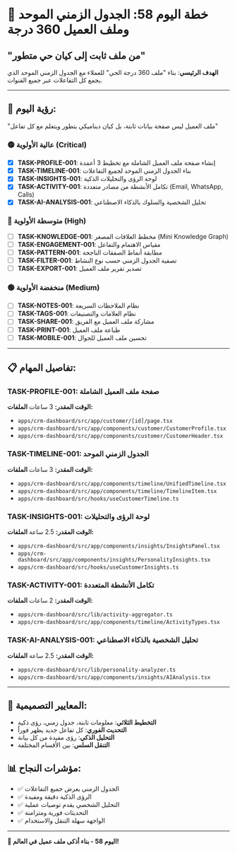 # 🚀 خطة اليوم 58: الجدول الزمني الموحد وملف العميل 360 درجة
## "من ملف ثابت إلى كيان حي متطور"

**الهدف الرئيسي**: بناء "ملف 360 درجة الحي" للعملاء مع الجدول الزمني الموحد الذي يجمع كل التفاعلات عبر جميع القنوات.

---

## 🎯 **رؤية اليوم:**
"ملف العميل ليس صفحة بيانات ثابتة، بل كيان ديناميكي يتطور ويتعلم مع كل تفاعل"

### 🟡 عالية الأولوية (Critical)
- [x] **TASK-PROFILE-001**: إنشاء صفحة ملف العميل الشاملة مع تخطيط 3 أعمدة
- [x] **TASK-TIMELINE-001**: بناء الجدول الزمني الموحد لجميع التفاعلات
- [x] **TASK-INSIGHTS-001**: لوحة الرؤى والتحليلات الذكية
- [x] **TASK-ACTIVITY-001**: تكامل الأنشطة من مصادر متعددة (Email, WhatsApp, Calls)
- [x] **TASK-AI-ANALYSIS-001**: تحليل الشخصية والسلوك بالذكاء الاصطناعي

### 🔵 متوسطة الأولوية (High)
- [ ] **TASK-KNOWLEDGE-001**: مخطط العلاقات المصغر (Mini Knowledge Graph)
- [ ] **TASK-ENGAGEMENT-001**: مقياس الاهتمام والتفاعل
- [ ] **TASK-PATTERN-001**: مطابقة أنماط الصفقات الناجحة
- [ ] **TASK-FILTER-001**: تصفية الجدول الزمني حسب نوع النشاط
- [ ] **TASK-EXPORT-001**: تصدير تقرير ملف العميل

### 🟢 منخفضة الأولوية (Medium)
- [ ] **TASK-NOTES-001**: نظام الملاحظات السريعة
- [ ] **TASK-TAGS-001**: نظام العلامات والتصنيفات
- [ ] **TASK-SHARE-001**: مشاركة ملف العميل مع الفريق
- [ ] **TASK-PRINT-001**: طباعة ملف العميل
- [ ] **TASK-MOBILE-001**: تحسين ملف العميل للجوال

---

## 📋 **تفاصيل المهام:**

### TASK-PROFILE-001: صفحة ملف العميل الشاملة
**الوقت المقدر:** 3 ساعات
**الملفات:**
- `apps/crm-dashboard/src/app/customer/[id]/page.tsx`
- `apps/crm-dashboard/src/app/components/customer/CustomerProfile.tsx`
- `apps/crm-dashboard/src/app/components/customer/CustomerHeader.tsx`

### TASK-TIMELINE-001: الجدول الزمني الموحد
**الوقت المقدر:** 3 ساعات
**الملفات:**
- `apps/crm-dashboard/src/app/components/timeline/UnifiedTimeline.tsx`
- `apps/crm-dashboard/src/app/components/timeline/TimelineItem.tsx`
- `apps/crm-dashboard/src/hooks/useCustomerTimeline.ts`

### TASK-INSIGHTS-001: لوحة الرؤى والتحليلات
**الوقت المقدر:** 2.5 ساعة
**الملفات:**
- `apps/crm-dashboard/src/app/components/insights/InsightsPanel.tsx`
- `apps/crm-dashboard/src/app/components/insights/PersonalityInsights.tsx`
- `apps/crm-dashboard/src/hooks/useCustomerInsights.ts`

### TASK-ACTIVITY-001: تكامل الأنشطة المتعددة
**الوقت المقدر:** 2 ساعات
**الملفات:**
- `apps/crm-dashboard/src/lib/activity-aggregator.ts`
- `apps/crm-dashboard/src/app/components/timeline/ActivityTypes.tsx`

### TASK-AI-ANALYSIS-001: تحليل الشخصية بالذكاء الاصطناعي
**الوقت المقدر:** 2.5 ساعة
**الملفات:**
- `apps/crm-dashboard/src/lib/personality-analyzer.ts`
- `apps/crm-dashboard/src/app/components/insights/AIAnalysis.tsx`

---

## 🎨 **المعايير التصميمية:**
- **التخطيط الثلاثي**: معلومات ثابتة، جدول زمني، رؤى ذكية
- **التحديث الفوري**: كل تفاعل جديد يظهر فوراً
- **التحليل الذكي**: رؤى مفيدة من كل بيانة
- **التنقل السلس**: بين الأقسام المختلفة

## 📊 **مؤشرات النجاح:**
- ✅ الجدول الزمني يعرض جميع التفاعلات
- ✅ الرؤى الذكية دقيقة ومفيدة
- ✅ التحليل الشخصي يقدم توصيات عملية
- ✅ التحديثات فورية ومتزامنة
- ✅ الواجهة سهلة التنقل والاستخدام

---

**🎊 اليوم 58 - بناء أذكى ملف عميل في العالم!**